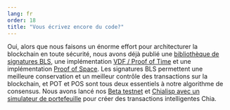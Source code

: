 ```yaml
---
lang: fr
order: 18
title: "Vous écrivez encore du code?"
---
```


Oui, alors que nous faisons un énorme effort pour architecturer la blockchain en toute sécurité, nous avons déjà publié une [bibliothèque de signatures BLS](https://github.com/Chia-Network/bls-signatures), une implémentation [VDF / Proof of Time](https://github.com/Chia-Network/vdf-competition) et une implémentation [Proof of Space](https://github.com/Chia-Network/proofofspace). Les signatures BLS permettent une meilleure conservation et un meilleur contrôle des transactions sur la blockchain, et POT et POS sont tous deux essentiels à notre algorithme de consensus. Nous avons lancé nos [Beta testnet](https://github.com/Chia-Network/chia-blockchain) et [Chialisp avec un simulateur de portefeuille](https://www.chia.net/2019/11/27/chialisp.en.html) pour créer des transactions intelligentes Chia.
